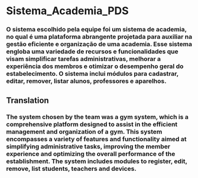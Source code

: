 # Sistema_Academia_PDS

### O sistema escolhido pela equipe foi um sistema de academia, no qual é uma plataforma abrangente projetada para auxiliar na gestão eficiente e organização de uma academia. Esse sistema engloba uma variedade de recursos e funcionalidades que visam simplificar tarefas administrativas, melhorar a experiência dos membros e otimizar o desempenho geral do estabelecimento. O sistema inclui módulos para cadastrar, editar, remover, listar alunos, professores e aparelhos.

## Translation

### The system chosen by the team was a gym system, which is a comprehensive platform designed to assist in the efficient management and organization of a gym. This system encompasses a variety of features and functionality aimed at simplifying administrative tasks, improving the member experience and optimizing the overall performance of the establishment. The system includes modules to register, edit, remove, list students, teachers and devices.